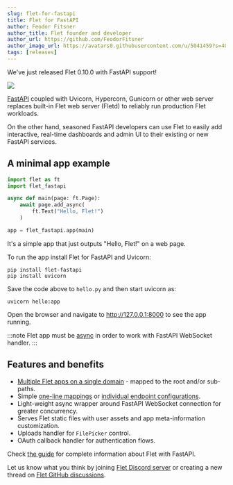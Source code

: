 ```yaml
---
slug: flet-for-fastapi
title: Flet for FastAPI
author: Feodor Fitsner
author_title: Flet founder and developer
author_url: https://github.com/FeodorFitsner
author_image_url: https://avatars0.githubusercontent.com/u/5041459?s=400&v=4
tags: [releases]
---
```


We've just released Flet 0.10.0 with FastAPI support!

<img src="/img/blog/fastapi/fastapi-logo-teal.png" className="screenshot-60" />

[FastAPI](https://fastapi.tiangolo.com/) coupled with Uvicorn, Hypercorn, Gunicorn or other web server replaces built-in Flet web server (Fletd) to reliably run production Flet workloads.

On the other hand, seasoned FastAPI developers can use Flet to easily add interactive, real-time dashboards and admin UI to their existing or new FastAPI services.

## A minimal app example

```python
import flet as ft
import flet_fastapi

async def main(page: ft.Page):
    await page.add_async(
        ft.Text("Hello, Flet!")
    )

app = flet_fastapi.app(main)
```

It's a simple app that just outputs "Hello, Flet!" on a web page.

To run the app install Flet for FastAPI and Uvicorn:

```
pip install flet-fastapi
pip install uvicorn
```

Save the code above to `hello.py` and then start uvicorn as:

```
uvicorn hello:app
```

Open the browser and navigate to http://127.0.0.1:8000 to see the app running.

:::note
Flet app must be [async](/docs/create/async-apps) in order to work with FastAPI WebSocket handler.
:::

## Features and benefits

* [Multiple Flet apps on a single domain](/docs/publish/deploying-web-app/running-flet-with-fastapi#hosting-multiple-flet-apps-under-the-same-domain) - mapped to the root and/or sub-paths.
* Simple [one-line mappings](/docs/publish/deploying-web-app/running-flet-with-fastapi#how-it-works) or [individual endpoint configurations](/docs/publish/deploying-web-app/running-flet-with-fastapi#configuring-individual-flet-endpoints).
* Light-weight async wrapper around FastAPI WebSocket connection for greater concurrency.
* Serves Flet static files with user assets and app meta-information customization.
* Uploads handler for `FilePicker` control.
* OAuth callback handler for authentication flows.

Check [the guide](/docs/publish/deploying-web-app/running-flet-with-fastapi) for complete information about Flet with FastAPI.

Let us know what you think by joining [Flet Discord server](https://discord.gg/dzWXP8SHG8) or creating a new thread on [Flet GitHub discussions](https://github.com/flet-dev/flet/discussions).